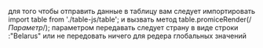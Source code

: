 для того чтобы отправить данные в таблицу вам следует импортировать 
import table from './table-js/table';
и вызвать метод 
table.promiceRender(/*Параметр*/);
параметром передавать следует страну в виде строки :"Belarus" 
или не передовать ничего для редера глобальных значений